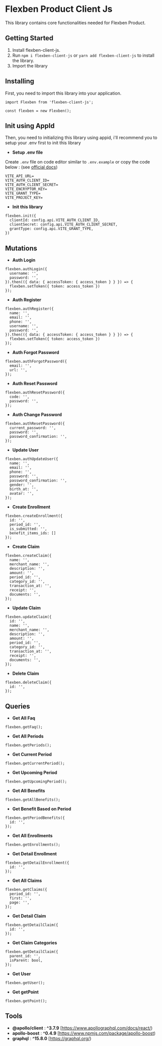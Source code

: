 # Flexben Product Client Js

This library contains core functionalities needed for Flexben Product.

## Getting Started

1. Install flexben-client-js.
2. Run `npm i flexben-client-js` or `yarn add flexben-client-js` to install the library.
3. Import the library

## Installing

First, you need to import this library into your application.
```
import Flexben from 'flexben-client-js';

const flexben = new Flexben();
```

## Init using AppId 

Then, you need to initializing this library using appid, i'll recommend you to setup your .env first to init this library

- **Setup .env file**

Create `.env` file on code editor similar to `.env.example` or copy the code below : (see [official docs](https://vitejs.dev/guide/env-and-mode.html))

```
VITE_API_URL=
VITE_AUTH_CLIENT_ID=
VITE_AUTH_CLIENT_SECRET=
VITE_ENCRYPTOR_KEY=
VITE_GRANT_TYPE=
VITE_PROJECT_KEY=
```

- **Init this library**

```
flexben.init({
  clientId: config.api.VITE_AUTH_CLIENT_ID,
  clientSecret: config.api.VITE_AUTH_CLIENT_SECRET,
  grantType: config.api.VITE_GRANT_TYPE,
})
```

## Mutations

- **Auth Login**

```
flexben.authLogin({
  username: '',
  password: '',
}).then(({ data: { accessToken: { access_token } } }) => {
  flexben.setToken({ token: access_token })
});
```

- **Auth Register**

```
flexben.authRegister({
  name: '',
  email: '',
  phone: '',
  username: '',
  password: '',
}).then(({ data: { accessToken: { access_token } } }) => {
  flexben.setToken({ token: access_token })
});
```

- **Auth Forgot Password**

```
flexben.authForgotPassword({
  email: '',
  url: '',
});
```

- **Auth Reset Password**

```
flexben.authResetPassword({
  code: '',
  password: '',
});
```

- **Auth Change Password**

```
flexben.authResetPassword({
  current_password: '',
  password: '',
  password_confirmation: '',
});
```

- **Update User**

```
flexben.authUpdateUser({
  name: '',
  email: '',
  phone: '',
  password: '',
  password_confirmation: '',
  gender: '',
  birth_at: '',
  avatar: '',
});
```

- **Create Enrollment**

```
flexben.createEnrollment({
  id: '',
  period_id: '',
  is_submitted: '',
  benefit_items_ids: []
});
```

- **Create Claim**

```
flexben.createClaim({
  name: '',
  merchant_name: '',
  description: '',
  amount: '',
  period_id: '',
  category_id: '',
  transaction_at: '',
  receipt: '',
  documents: '',
});
```

- **Update Claim**

```
flexben.updateClaim({
  id: '',
  name: '',
  merchant_name: '',
  description: '',
  amount: '',
  period_id: '',
  category_id: '',
  transaction_at: '',
  receipt: '',
  documents: '',
});
```

- **Delete Claim**

```
flexben.deleteClaim({
  id: '',
});
```

## Queries

- **Get All Faq**
```
flexben.getFaq();
```

- **Get All Periods**
```
flexben.getPeriods();
```

- **Get Current Period**
```
flexben.getCurrentPeriod();
```

- **Get Upcoming Period**
```
flexben.getUpcomingPeriod();
```

- **Get All Benefits**
```
flexben.getAllBenefits();
```

- **Get Benefit Based on Period**
```
flexben.getPeriodBenefits({
  id: '',
});
```

- **Get All Enrollments**
```
flexben.getEnrollments();
```

- **Get Detail Enrollment**
```
flexben.getDetailEnrollment({
  id: '',
});
```

- **Get All Claims**
```
flexben.getClaims({
  period_id: '',
  first: '',
  page: '',
});
```

- **Get Detail Claim**
```
flexben.getDetailClaim({
  id: '',
});
```

- **Get Claim Categories**
```
flexben.getDetailClaim({
  parent_id: '',
  isParent: bool,
});
```

- **Get User**
```
flexben.getUser();
```

- **Get getPoint**
```
flexben.getPoint();
```

## Tools

- **@apollo/client** : **^3.7.9** [https://www.apollographql.com/docs/react/)
- **apollo-boost** : **^0.4.9** [https://www.npmjs.com/package/apollo-boost)
- **graphql** : **^15.8.0** [https://graphql.org/)
